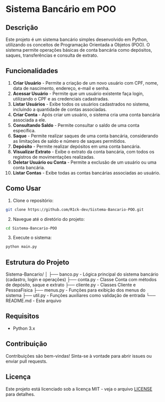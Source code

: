 # Sistema Bancário em POO

## Descrição

Este projeto é um sistema bancário simples desenvolvido em Python, utilizando os conceitos de Programação Orientada a Objetos (POO). O sistema permite operações básicas de conta bancária como depósitos, saques, transferências e consulta de extrato.

## Funcionalidades

1. **Criar Usuário** - Permite a criação de um novo usuário com CPF, nome, data de nascimento, endereço, e-mail e senha.
2. **Acessar Usuário** - Permite que um usuário existente faça login, utilizando o CPF e as credenciais cadastradas.
3. **Listar Usuários** - Exibe todos os usuários cadastrados no sistema, incluindo a quantidade de contas associadas.
4. **Criar Conta** - Após criar um usuário, o sistema cria uma conta bancária associada a ele.
5. **Consultando Saldo** - Permite consultar o saldo de uma conta específica.
6. **Saque** - Permite realizar saques de uma conta bancária, considerando as limitações de saldo e número de saques permitidos.
7. **Depósito** - Permite realizar depósitos em uma conta bancária.
8. **Visualizar Extrato** - Exibe o extrato da conta bancária, com todos os registros de movimentações realizadas.
9. **Deletar Usuário ou Conta** - Permite a exclusão de um usuário ou uma conta bancária.
10. **Listar Contas** - Exibe todas as contas bancárias associadas ao usuário.

## Como Usar

1. Clone o repositório:
```bash
git clone https://github.com/R1ck-dev/Sistema-Bancario-POO.git
```

2. Navegue até o diretório do projeto:
```bash
cd Sistema-Bancario-POO
```

3. Execute o sistema:
```bash
python main.py
```

## Estrutura do Projeto

Sistema-Bancario/
│
├── banco.py           - Lógica principal do sistema bancário (cadastro, login e operações)
├── conta.py           - Classe Conta com métodos de depósito, saque e extrato
├── cliente.py         - Classes Cliente e PessoaFisica
├── menus.py           - Funções para exibição dos menus do sistema
├── util.py            - Funções auxiliares como validação de entrada
└── README.md          - Este arquivo

## Requisitos

- Python 3.x

## Contribuição

Contribuições são bem-vindas! Sinta-se à vontade para abrir issues ou enviar pull requests.

## Licença

Este projeto está licenciado sob a licença MIT - veja o arquivo [LICENSE](LICENSE) para detalhes.
